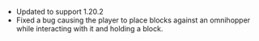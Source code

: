 - Updated to support 1.20.2
- Fixed a bug causing the player to place blocks against an omnihopper while interacting with it and holding a block.
